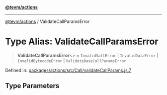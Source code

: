 [**@tevm/actions**](../README.md)

***

[@tevm/actions](../globals.md) / ValidateCallParamsError

# Type Alias: ValidateCallParamsError

> **ValidateCallParamsError**\<\> = `InvalidSaltError` \| `InvalidDataError` \| `InvalidBytecodeError` \| `ValidateBaseCallParamsError`

Defined in: [packages/actions/src/Call/validateCallParams.js:7](https://github.com/evmts/tevm-monorepo/blob/main/packages/actions/src/Call/validateCallParams.js#L7)

## Type Parameters
